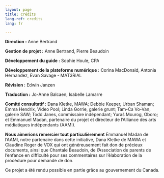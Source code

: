 ```yaml
---
layout: page
title: crédits
lang-ref: credits
lang: fr

---
```

**Direction :** Anne Bertrand

**Gestion de projet :** Anne Bertrand, Pierre Beaudoin

**Développement du guide :** Sophie Houle, CPA

**Développement de la plateforme numérique :** Corina MacDonald, Antonia Hernandez, Evan Savage - MAT3RIAL

**Révision :** Edwin Janzen

**Traduction :** Jo-Anne Balcaen, Isabelle Lamarre

**Comité consultatif :** Dana Kletke, MAWA; Debbie Keeper, Urban Shaman; Emma Hendrix, Video Pool; Linda Gorrie, galerie grunt; Tam-Ca Vo-Van, galerie SAW; Todd Janes, commissaire indépendant; Yuraś Mourog, Oboro; et Emmanuel Madan, partenaire du projet et directeur de l’Alliance des arts médiatiques indépendants (AAMI).

**Nous aimerions remercier tout particulièrement** Emmanuel Madan de l’AAMI, notre partenaire dans cette initiative, Dana Kletke de MAWA et Claudine Roger de VOX qui ont généreusement fait don de précieux documents, ainsi que Chantale Beaudoin, de l’Association de parents de l’enfance en difficulté pour ses commentaires sur l’élaboration de la procédure pour demande de don.

Ce projet a été rendu possible en partie grâce au gouvernement du Canada.